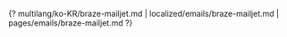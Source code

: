 {? multilang/ko-KR/braze-mailjet.md | localized/emails/braze-mailjet.md | pages/emails/braze-mailjet.md ?}
